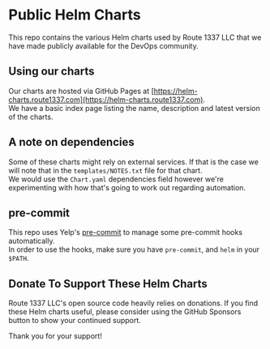 Public Helm Charts
==================
This repo contains the various Helm charts used by Route 1337 LLC that we have made publicly available for the DevOps community.

Using our charts
----------------
Our charts are hosted via GitHub Pages at [https://helm-charts.route1337.com](https://helm-charts.route1337.com).  
We have a basic index page listing the name, description and latest version of the charts.

A note on dependencies
----------------------
Some of these charts might rely on external services. If that is the case we will note that in the `templates/NOTES.txt` file for that chart.  
We would use the `Chart.yaml` dependencies field however we're experimenting with how that's going to work out regarding automation.

pre-commit
----------
This repo uses Yelp's [pre-commit](https://pre-commit.com/) to manage some pre-commit hooks automatically.  
In order to use the hooks, make sure you have `pre-commit`, and `helm` in your `$PATH`.  

Donate To Support These Helm Charts
-----------------------------------
Route 1337 LLC's open source code heavily relies on donations. If you find these Helm charts useful, please consider using the GitHub Sponsors button to show your continued support.

Thank you for your support!
